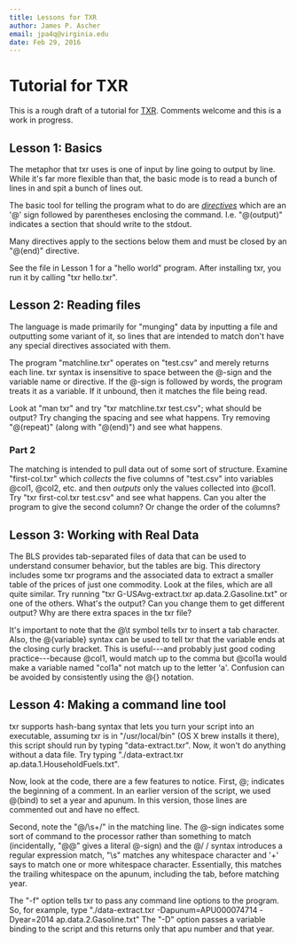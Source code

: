 ```yaml
---
title: Lessons for TXR
author: James P. Ascher
email: jpa4q@virginia.edu
date: Feb 29, 2016
---
```


# Tutorial for TXR

This is a rough draft of a tutorial for
[TXR](http://www.nongnu.org/txr/). Comments welcome and this is a work
in progress.

## Lesson 1: Basics

The metaphor that txr uses is one of input by line going to output by
line. While it's far more flexible than that, the basic mode is to
read a bunch of lines in and spit a bunch of lines out.

The basic tool for telling the program what to do are
[*directives*](http://www.nongnu.org/txr/txr-manpage.html#N-018A0A19)
which are an '@' sign followed by parentheses enclosing the
command. I.e. "@(output)" indicates a section that should write to the
stdout.

Many directives apply to the sections below them and must be closed by
an "@(end)" directive.

See the file in Lesson 1 for a "hello world" program. After installing
txr, you run it by calling "txr hello.txr".

## Lesson 2: Reading files

The language is made primarily for "munging" data by inputting a file
and outputting some variant of it, so lines that are intended to match
don't have any special directives associated with them.

The program "matchline.txr" operates on "test.csv" and merely returns
each line. txr syntax is insensitive to space between the @-sign and
the variable name or directive. If the @-sign is followed by words,
the program treats it as a variable. If it unbound, then it matches
the file being read.

Look at "man txr" and try "txr matchline.txr test.csv"; what should be
output? Try changing the spacing and see what happens. Try removing
"@(repeat)" (along with "@(end)") and see what happens.

### Part 2

The matching is intended to pull data out of some sort of
structure. Examine "first-col.txr" which *collects* the five columns of
"test.csv" into variables @col1, @col2, etc. and then *outputs* only
the values collected into @col1. Try "txr first-col.txr test.csv" and
see what happens. Can you alter the program to give the second column?
Or change the order of the columns?

## Lesson 3: Working with Real Data

The BLS provides tab-separated files of data that can be used to
understand consumer behavior, but the tables are big. This directory
includes some txr programs and the associated data to extract a
smaller table of the prices of just one commodity. Look at the files,
which are all quite similar. Try running "txr G-USAvg-extract.txr
ap.data.2.Gasoline.txt" or one of the others. What's the output? Can
you change them to get different output? Why are there extra spaces in
the txr file?

It's important to note that the @\t symbol tells txr to insert a tab
character. Also, the @{variable} syntax can be used to tell txr that
the variable ends at the closing curly bracket. This is useful---and
probably just good coding practice---because @col1, would match up to
the comma but @col1a would make a variable named "col1a" not match up
to the letter 'a'. Confusion can be avoided by consistently using the
@{} notation.

## Lesson 4: Making a command line tool

txr supports hash-bang syntax that lets you turn your script into an
executable, assuming txr is in "/usr/local/bin" (OS X brew installs it
there), this script should run by typing "data-extract.txr". Now, it
won't do anything without a data file. Try typing "./data-extract.txr
ap.data.1.HouseholdFuels.txt".

Now, look at the code, there are a few features to notice. First, @;
indicates the beginning of a comment. In an earlier version of the
script, we used @(bind) to set a year and apunum. In this version,
those lines are commented out and have no effect.

Second, note the "@/\s+/" in the matching line. The @-sign indicates
some sort of command to the processor rather than something to match
(incidentally, "@@" gives a literal @-sign) and the @/ / syntax
introduces a regular expression match, "\s" matches any whitespace
character and '+' says to match one or more whitespace
character. Essentially, this matches the trailing whitespace on the
apunum, including the tab, before matching year.

The "-f" option tells txr to pass any command line options to the
program. So, for example, type "./data-extract.txr
-Dapunum=APU000074714 -Dyear=2014 ap.data.2.Gasoline.txt" The "-D"
option passes a variable binding to the script and this returns only
that apu number and that year.
